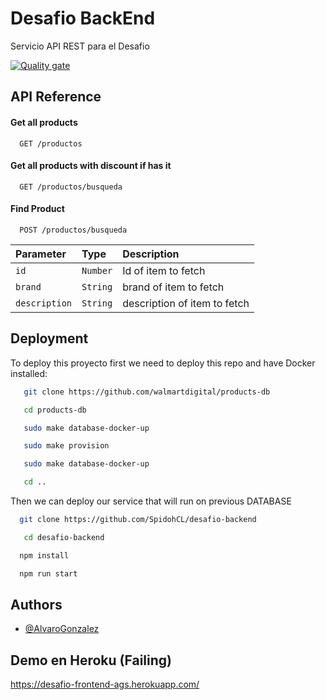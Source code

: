 
# Desafio BackEnd



Servicio API REST para el Desafio

[![Quality gate](https://sonarcloud.io/api/project_badges/quality_gate?project=SpidohCL_desafio-backend)](https://sonarcloud.io/summary/new_code?id=SpidohCL_desafio-backend)


## API Reference

#### Get all products

```http
  GET /productos
```

#### Get all products with discount if has it

```http
  GET /productos/busqueda
```

#### Find Product

```http
  POST /productos/busqueda
```

| Parameter     | Type     | Description                       |
| :--------     | :------- | :-------------------------------- |
| `id`          | `Number` | Id of item to fetch               |
| `brand`       | `String` | brand of item to fetch               |
| `description` | `String` | description of item to fetch               |


## Deployment

To deploy this proyecto first we need to deploy this repo and have Docker installed:
```bash
   git clone https://github.com/walmartdigital/products-db
```
```bash
   cd products-db
```
```bash
   sudo make database-docker-up
```
```bash
   sudo make provision
```
```bash
   sudo make database-docker-up
```
```bash
   cd ..
```
Then we can deploy our service that will run on previous DATABASE

```bash
  git clone https://github.com/SpidohCL/desafio-backend
```
```bash
   cd desafio-backend
```
```bash
  npm install
```
```bash
  npm run start
```


## Authors

- [@AlvaroGonzalez](https://github.com/SpidohCL)


## Demo en Heroku (Failing)

https://desafio-frontend-ags.herokuapp.com/